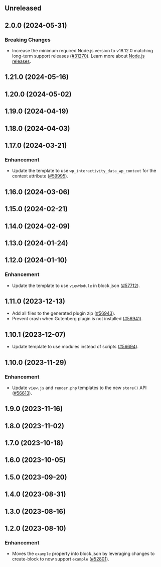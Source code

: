 <!-- Learn how to maintain this file at https://github.com/WordPress/gutenberg/tree/HEAD/packages#maintaining-changelogs. -->

## Unreleased

## 2.0.0 (2024-05-31)

### Breaking Changes

-   Increase the minimum required Node.js version to v18.12.0 matching long-term support releases ([#31270](https://github.com/WordPress/gutenberg/pull/61930)). Learn more about [Node.js releases](https://nodejs.org/en/about/previous-releases).

## 1.21.0 (2024-05-16)

## 1.20.0 (2024-05-02)

## 1.19.0 (2024-04-19)

## 1.18.0 (2024-04-03)

## 1.17.0 (2024-03-21)

### Enhancement

-   Update the template to use `wp_interactivity_data_wp_context` for the context attribute ([#59995](https://github.com/WordPress/gutenberg/pull/59995)).

## 1.16.0 (2024-03-06)

## 1.15.0 (2024-02-21)

## 1.14.0 (2024-02-09)

## 1.13.0 (2024-01-24)

## 1.12.0 (2024-01-10)

### Enhancement

-   Update the template to use `viewModule` in block.json ([#57712](https://github.com/WordPress/gutenberg/pull/57712)).

## 1.11.0 (2023-12-13)

-   Add all files to the generated plugin zip ([#56943](https://github.com/WordPress/gutenberg/pull/56943)).
-   Prevent crash when Gutenberg plugin is not installed ([#56941](https://github.com/WordPress/gutenberg/pull/56941)).

## 1.10.1 (2023-12-07)

-   Update template to use modules instead of scripts ([#56694](https://github.com/WordPress/gutenberg/pull/56694)).

## 1.10.0 (2023-11-29)

### Enhancement

-   Update `view.js` and `render.php` templates to the new `store()` API ([#56613](https://github.com/WordPress/gutenberg/pull/56613)).

## 1.9.0 (2023-11-16)

## 1.8.0 (2023-11-02)

## 1.7.0 (2023-10-18)

## 1.6.0 (2023-10-05)

## 1.5.0 (2023-09-20)

## 1.4.0 (2023-08-31)

## 1.3.0 (2023-08-16)

## 1.2.0 (2023-08-10)

### Enhancement

-   Moves the `example` property into block.json by leveraging changes to create-block to now support `example` ([#52801](https://github.com/WordPress/gutenberg/pull/52801)).
